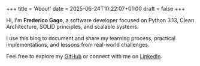 +++
title = 'About'
date = 2025-06-24T10:22:07+01:00
draft = false
+++

Hi, I'm **Frederico Gago**, a software developer focused on Python 3.13, Clean Architecture, SOLID principles, and scalable systems.

I use this blog to document and share my learning process, practical implementations, and lessons from real-world challenges.

Feel free to explore my [GitHub](https://github.com/fredericogago) or connect with me on [LinkedIn](https://www.linkedin.com/in/frederico-gago-5849281aa).
